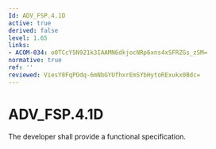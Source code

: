```yaml
---
Id: ADV_FSP.4.1D
active: true
derived: false
level: 1.65
links:
- ACOM-034: o0TCcY5N921k3IAAMN6dkjocNRp6xns4xSFRZGs_zSM=
normative: true
ref: ''
reviewed: ViesY8FqPOdq-6mNbGYUfhxrEmSYbHytoRExukx0Bdc=
---
```


# ADV_FSP.4.1D

The developer shall provide a functional specification.